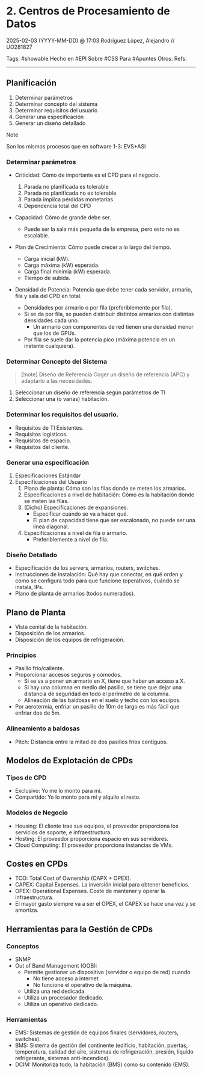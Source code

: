 # 2. Centros de Procesamiento de Datos
2025-02-03 (YYYY-MM-DD) @ 17:03
Rodríguez López, Alejandro // UO281827

Tags:
	#showable
	Hecho en #EPI
	Sobre #CSS
	Para #Apuntes
	Otros:
	Refs:
 
<hr>

## Planificación

1. Determinar parámetros
2. Determinar concepto del sistema
3. Determinar requisitos del usuario
4. Generar una especificación
5. Generar un diseño detallado

> [!note]
> Son los mismos procesos que en software
> 1-3: EVS+ASI

### Determinar parámetros

- Criticidad: Cómo de importante es el CPD para el negocio.
	1. Parada no planificada es tolerable
	2. Parada no planificada no es tolerable
	3. Parada implica pérdidas monetarias
	4. Dependencia total del CPD

- Capacidad: Cómo de grande debe ser.
	- Puede ser la sala más pequeña de la empresa, pero esto no es escalable.

- Plan de Crecimiento: Cómo puede crecer a lo largo del tiempo.
	- Carga inicial (kW).
	- Carga máxima (kW) esperada.
	- Carga final mínimia (kW) esperada.
	- Tiempo de subida.

- Densidad de Potencia: Potencia que debe tener cada servidor, armario, fila y sala del CPD en total.
	- Densidades por armario o por fila (preferiblemente por fila).
	- Si se da por fila, se pueden distribuir distintos armarios con distintas densidades cada uno.
		- Un armario con componentes de red tienen una densidad menor que los de GPUs.
	- Por fila se suele dar la potencia pico (máxima potencia en un instante cualquiera).

### Determinar Concepto del Sistema

> [!note] Diseño de Referencia
> Coger un diseño de referencia (APC) y adaptarlo a las necesidades.

1. Seleccionar un diseño de referencia según parámetros de TI
2. Seleccionar una (o varias) habitación.

### Determinar los requisitos del usuario.

- Requisitos de TI Existentes.
- Requisitos logísticos.
- Requisitos de espacio.
- Requisitos del cliente.

### Generar una especificación

1. Especificaciones Estándar
2. Especificaciones del Usuario
	1. Plano de planta: Cómo son las filas donde se meten los armarios.
	2. Especificaciones a nivel de habitación: Cómo es la habitación donde se meten las filas.
	3. (Dicho) Especificaciones de expansiones.
		- Especificar cuándo se va a hacer qué.
		- El plan de capacidad tiene que ser escalonado, no puede ser una línea diagonal.
	1. Especificaciones a nivel de fila o armario.
		- Preferiblemente a nivel de fila.

### Diseño Detallado

- Especificación de los servers, armarios, routers, switches.
- Instrucciones de instalación: Qué hay que conectar, en qué orden y cómo se configura todo para que funcione (operativos, cuándo se instala, IPs.
- Plano de planta de armarios (todos numerados).

## Plano de Planta

- Vista cenital de la habitación.
- Disposición de los armarios.
- Disposición de los equipos de refrigeración.

### Principios

- Pasillo frio/caliente.
- Proporcionar accesos seguros y cómodos.
	- Si se va a poner un armario en X, tiene que haber un acceso a X.
	- Si hay una columna en medio del pasillo, se tiene que dejar una distancia de seguridad en todo el perímetro de la columna.
	- Alineación de las baldosas en el suelo y techo con los equipos.
- Por aerotermia, enfriar un pasillo de 10m de largo es más fácil que enfriar dos de 5m.

### Alineamiento a baldosas

- Pitch: Distancia entre la mitad de dos pasillos fríos contiguos.

## Modelos de Explotación de CPDs

### Tipos de CPD

- Exclusivo: Yo me lo monto para mí.
- Compartido: Yo lo monto para mí y alquilo el resto.

### Modelos de Negocio

- Housing: El cliente trae sus equipos, el proveedor proporciona los servicios de soporte, e infraestructura.
- Hosting: El proveedor proporciona espacio en sus servidores.
- Cloud Computing: El proveedor proporciona instancias de VMs.

## Costes en CPDs

- TCO: Total Cost of Ownership (CAPX + OPEX).
- CAPEX: Capital Expenses. La inversión inicial para obtener beneficios.
- OPEX: Operational Expenses. Coste de mantener y operar la infraestructura.
- El mayor gasto siempre va a ser el OPEX, el CAPEX se hace una vez y se amortiza.

## Herramientas para la Gestión de CPDs

### Conceptos

- SNMP
- Out of Band Management (OOB):
	- Permite gestionar un dispositivo (servidor o equipo de red) cuando
		- No tiene acceso a internet
		- No funcione el operativo de la máquina.
	- Utiliza una red dedicada.
	- Utiliza un procesador dedicado.
	- Utiliza un operativo dedicado.

### Herramientas

- EMS: Sistemas de gestión de equipos finales (servidores, routers, switches).
- BMS: Sistema de gestión del continente (edificio, habitación, puertas, temperatura, calidad del aire, sistemas de refrigeración, presión, líquido refrigerante, sistemas anti-incendios).
- DCIM: Monitoriza todo, la habitación (BMS) como su contenido (EMS).
